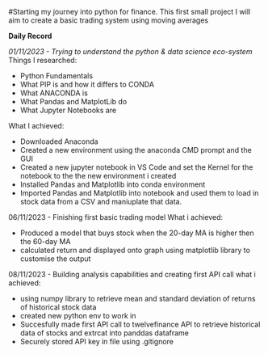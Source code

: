 #Starting my journey into python for finance. This first small project I will aim to create a basic trading system using moving averages

**Daily Record**

*01/11/2023 - Trying to understand the python & data science eco-system*
Things I researched:
- Python Fundamentals
- What PIP is and how it differs to CONDA
- What ANACONDA is
- What Pandas and MatplotLib do
- What Jupyter Notebooks are

What I achieved:
- Downloaded Anaconda
- Created a new environment using the anaconda CMD prompt and the GUI
- Created a new jupyter notebook in VS Code and set the Kernel for the notebook to the the new environment i created
- Installed Pandas and Matplotlib into conda environment
- Imported Pandas and Matplotlib into notebook and used them to load in stock data from a CSV and maniuplate that data.

06/11/2023 - Finishing first basic trading model
What i achieved:
- Produced a model that buys stock when the 20-day MA is higher then the 60-day MA
- calculated return and displayed onto graph using matplotlib library to customise the output

08/11/2023 - Building analysis capabilities and creating first API call
what i achieved:
- using numpy library to retrieve mean and standard deviation of returns of historical stock data
- created new python env to work in
- Succesfully made first API call to twelvefinance API to retrieve historical data of stocks and extrcat into panddas dataframe
- Securely stored API key in file using .gitignore
